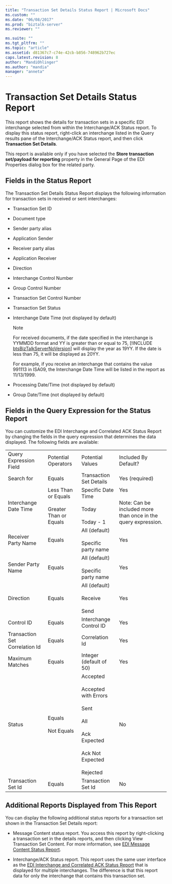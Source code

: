 ```yaml
---
title: "Transaction Set Details Status Report | Microsoft Docs"
ms.custom: ""
ms.date: "06/08/2017"
ms.prod: "biztalk-server"
ms.reviewer: ""

ms.suite: ""
ms.tgt_pltfrm: ""
ms.topic: "article"
ms.assetid: d81367c7-c74e-42cb-b856-748962b727ec
caps.latest.revision: 8
author: "MandiOhlinger"
ms.author: "mandia"
manager: "anneta"
---
```

# Transaction Set Details Status Report
This report shows the details for transaction sets in a specific EDI interchange selected from within the Interchange/ACK Status report. To display this status report, right-click an interchange listed in the Query results pane of the Interchange/ACK Status report, and then click **Transaction Set Details**.  
  
 This report is available only if you have selected the **Store transaction set/payload for reporting** property in the General Page of the EDI Properties dialog box for the related party.  
  
## Fields in the Status Report  
 The Transaction Set Details Status Report displays the following information for transaction sets in received or sent interchanges:  
  
- Transaction Set ID  
  
- Document type  
  
- Sender party alias  
  
- Application Sender  
  
- Receiver party alias  
  
- Application Receiver  
  
- Direction  
  
- Interchange Control Number  
  
- Group Control Number  
  
- Transaction Set Control Number  
  
- Transaction Set Status  
  
- Interchange Date Time (not displayed by default)  
  
  > [!NOTE]
  >  For received documents, if the date specified in the interchange is YYMMDD format and YY is greater than or equal to 75, [!INCLUDE [btsBizTalkServerNoVersion](../includes/btsbiztalkservernoversion-md.md)] will display the year as 19YY. If the date is less than 75, it will be displayed as 20YY.  
  > 
  >  For example, if you receive an interchange that contains the value 991113 in ISA09, the Interchange Date Time will be listed in the report as 11/13/1999.  
  
- Processing Date/Time (not displayed by default)  
  
- Group Date/Time (not displayed by default)  
  
## Fields in the Query Expression for the Status Report  
 You can customize the EDI Interchange and Correlated ACK Status Report by changing the fields in the query expression that determines the data displayed. The following fields are available:  
  
|||||  
|-|-|-|-|  
|Query Expression Field|Potential Operators|Potential Values|Included By Default?|  
|Search for|Equals|Transaction Set Details|Yes (required)|  
|Interchange Date Time|Less Than or Equals<br /><br /> Greater Than or Equals|Specific Date Time<br /><br /> Today<br /><br /> Today - 1|Yes<br /><br /> Note: Can be included more than once in the query expression.|  
|Receiver Party Name|Equals|All (default)<br /><br /> Specific party name|Yes|  
|Sender Party Name|Equals|All (default)<br /><br /> Specific party name|Yes|  
|Direction|Equals|All (default)<br /><br /> Receive<br /><br /> Send|Yes|  
|Control ID|Equals|Interchange Control ID|Yes|  
|Transaction Set Correlation Id|Equals|Correlation Id|Yes|  
|Maximum Matches|Equals|Integer (default of 50)|Yes|  
|Status|Equals<br /><br /> Not Equals|Accepted<br /><br /> Accepted with Errors<br /><br /> Sent<br /><br /> All<br /><br /> Ack Expected<br /><br /> Ack Not Expected<br /><br /> Rejected|No|  
|Transaction Set Id|Equals|Transaction Set Id|No|  
  
## Additional Reports Displayed from This Report  
 You can display the following additional status reports for a transaction set shown in the Transaction Set Details report:  
  
-   Message Content status report. You access this report by right-clicking a transaction set in the details reports, and then clicking View Transaction Set Content. For more information, see [EDI Message Content Status Report](../core/edi-message-content-status-report.md).  
  
-   Interchange/ACK Status report. This report uses the same user interface as the [EDI Interchange and Correlated ACK Status Report](../core/edi-interchange-and-correlated-ack-status-report.md) that is displayed for multiple interchanges. The difference is that this report data for only the interchange that contains this transaction set.  
  
